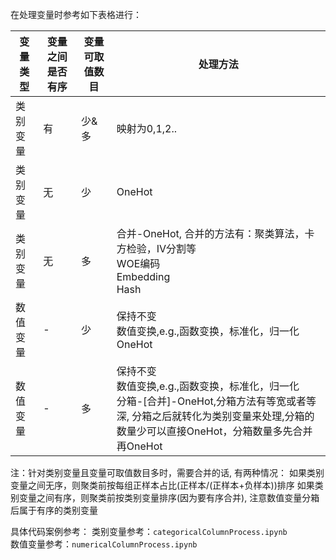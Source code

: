 在处理变量时参考如下表格进行：

|变量类型|变量之间是否有序|变量可取值数目|处理方法|
|---|---|---|---|
|类别变量|有|少&多|映射为0,1,2..|
|类别变量|无|少|OneHot|
|类别变量|无|多|合并-OneHot, 合并的方法有：聚类算法，卡方检验，IV分割等<br>WOE编码<br>Embedding<br>Hash|
|数值变量|-|少|保持不变<br>数值变换,e.g.,函数变换，标准化，归一化<br>OneHot|
|数值变量|-|多|保持不变<br>数值变换,e.g.,函数变换，标准化，归一化<br>分箱-[合并]-OneHot,分箱方法有等宽或者等深, 分箱之后就转化为类别变量来处理,分箱的数量少可以直接OneHot，分箱数量多先合并再OneHot|

注：针对类别变量且变量可取值数目多时，需要合并的话, 有两种情况：
如果类别变量之间无序，则聚类前按每组正样本占比(正样本/(正样本+负样本))排序
如果类别变量之间有序，则聚类前按类别变量排序(因为要有序合并), 注意数值变量分箱后属于有序的类别变量

具体代码案例参考：
类别变量参考：`categoricalColumnProcess.ipynb`<br>
数值变量参考：`numericalColumnProcess.ipynb`
